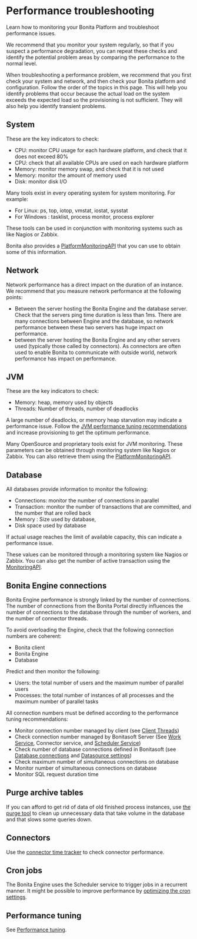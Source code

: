 # Performance troubleshooting

Learn how to monitoring your Bonita Platform and troubleshoot performance issues.

We recommend that you monitor your system regularly, so that if you suspect a performance degradation, you can repeat these checks and identify the potential problem areas by comparing the performance to the normal level. 

When troubleshooting a performance problem, we recommend that you first check your system and network, and then check your Bonita platform and configuration. Follow the order of the topics in this page. 
This will help you identify problems that occur because the actual load on the system exceeds the expected load so the provisioning is not sufficient. They will also help you identify transient problems.

## System

These are the key indicators to check:

- CPU: monitor CPU usage for each hardware platform, and check that it does not exceed 80%
- CPU: check that all available CPUs are used on each hardware platform
- Memory: monitor memory swap, and check that it is not used
- Memory: monitor the amount of memory used
- Disk: monitor disk I/O

Many tools exist in every operating system for system monitoring. For example:

- For Linux: ps, top, iotop, vmstat, iostat, sysstat
- For Windows : tasklist, process monitor, process explorer

These tools can be used in conjunction with monitoring systems such as like Nagios or Zabbix.

Bonita also provides a [PlatformMonitoringAPI](http://documentation.bonitasoft.com/javadoc/api/${varVersion}/index.html) that you can use to obtain some of this information. 

## Network

Network performance has a direct impact on the duration of an instance. We recommend that you measure network performance at the following points: 

- Between the server hosting the Bonita Engine and the database server. Check that the servers ping time duration is less than 1ms. There are many connections between Engine and the database, so network performance between these two servers has huge impact on performance. 
- between the server hosting the Bonita Engine and any other servers used (typically those called by connectors). As connectors are often used to enable Bonita to communicate with outside world, network performance has impact on performance.

## JVM

These are the key indicators to check:

- Memory: heap, memory used by objects
- Threads: Number of threads, number of deadlocks

A large number of deadlocks, or memory heap starvation may indicate a performance issue.
Follow the [JVM performance tuning recommendations](performance-tuning.md) and increase provisioning to get the optimum performance.

Many OpenSource and proprietary tools exist for JVM monitoring. 
These parameters can be obtained through monitoring system like Nagios or Zabbix. You can also retrieve them using the [PlatformMonitoringAPI](http://documentation.bonitasoft.com/javadoc/api/${varVersion}/index.html).

## Database

All databases provide information to monitor the following:

- Connections: monitor the number of connections in parallel
- Transaction: monitor the number of transactions that are committed, and the number that are rolled back
- Memory : Size used by database,
- Disk space used by database

If actual usage reaches the limit of available capacity, this can indicate a performance issue.

These values can be monitored through a monitoring system like Nagios or Zabbix. 
You can also get the number of active transaction using the [MonitoringAPI](http://documentation.bonitasoft.com/javadoc/api/${varVersion}/index.html).

## Bonita Engine connections

Bonita Engine performance is strongly linked by the number of connections. The number of connections from the Bonita Portal directly influences the number of connections to the database through the number of workers, and the number of connector threads.

To avoid overloading the Engine, check that the following connection numbers are coherent:

- Bonita client
- Bonita Engine
- Database

Predict and then monitor the following:

- Users: the total number of users and the maximum number of parallel users
- Processes: the total number of instances of all processes and the maximum number of parallel tasks

All connection numbers must be defined according to the performance tuning recommendations:

- Monitor connection number managed by client (see [Client Threads](performance-tuning.md))
- Check connection number managed by Bonitasoft Server (See [Work Service](performance-tuning.md), Connector service, and [Scheduler Service](performance-tuning.md))
- Check number of database connections defined in Bonitasoft (see [Database connections](performance-tuning.md) and [Datasource settings](performance-tuning.md))
- Check maximum number of simultaneous connections on database
- Monitor number of simultaneous connections on database
- Monitor SQL request duration time

## Purge archive tables

If you can afford to get rid of data of old finished process instances, use [the purge tool](purge-tool.md) to clean up unnecessary data
that take volume in the database and that slows some queries down.

## Connectors

Use the [connector time tracker](performance-tuning.md) to check connector performance. 

## Cron jobs

The Bonita Engine uses the Scheduler service to trigger jobs in a recurrent manner. It might be possible to improve performance by [optimizing the cron settings](performance-tuning.md).

## Performance tuning

See [Performance tuning](performance-tuning.md).
